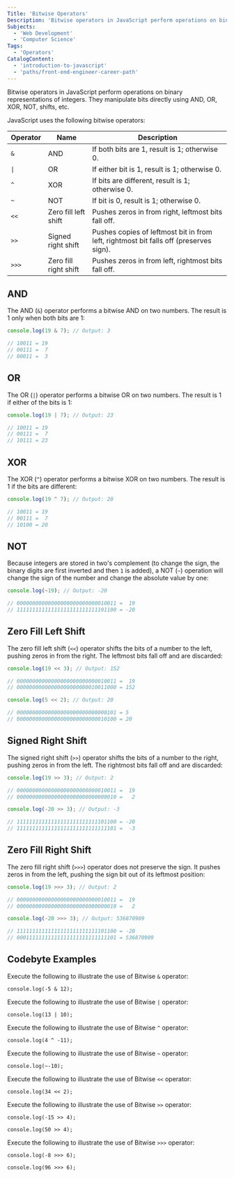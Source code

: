 ```yaml
---
Title: 'Bitwise Operators'
Description: 'Bitwise operators in JavaScript perform operations on binary representations of integers. They manipulate bits directly using AND, OR, XOR, NOT, shifts, etc.'
Subjects:
  - 'Web Development'
  - 'Computer Science'
Tags:
  - 'Operators'
CatalogContent:
  - 'introduction-to-javascript'
  - 'paths/front-end-engineer-career-path'
---
```


Bitwise operators in JavaScript perform operations on binary representations of integers. They manipulate bits directly using AND, OR, XOR, NOT, shifts, etc.

JavaScript uses the following bitwise operators:

| Operator | Name                  | Description                                                                           |
| -------- | --------------------- | ------------------------------------------------------------------------------------- |
| `&`      | AND                   | If both bits are 1, result is 1; otherwise 0.                                         |
| `\|`     | OR                    | If either bit is 1, result is 1; otherwise 0.                                         |
| `^`      | XOR                   | If bits are different, result is 1; otherwise 0.                                      |
| `~`      | NOT                   | If bit is 0, result is 1; otherwise 0.                                                |
| `<<`     | Zero fill left shift  | Pushes zeros in from right, leftmost bits fall off.                                   |
| `>>`     | Signed right shift    | Pushes copies of leftmost bit in from left, rightmost bit falls off (preserves sign). |
| `>>>`    | Zero fill right shift | Pushes zeros in from left, rightmost bits fall off.                                   |

## AND

The AND (`&`) operator performs a bitwise AND on two numbers. The result is 1 only when both bits are 1:

```js
console.log(19 & 7); // Output: 3

// 10011 = 19
// 00111 =  7
// 00011 =  3
```

## OR

The OR (`|`) operator performs a bitwise OR on two numbers. The result is 1 if either of the bits is 1:

```js
console.log(19 | 7); // Output: 23

// 10011 = 19
// 00111 =  7
// 10111 = 23
```

## XOR

The XOR (`^`) operator performs a bitwise XOR on two numbers. The result is 1 if the bits are different:

```js
console.log(19 ^ 7); // Output: 20

// 10011 = 19
// 00111 =  7
// 10100 = 20
```

## NOT

Because integers are stored in two's complement (to change the sign, the binary digits are first inverted and then `1` is added), a NOT (`~`) operation will change the sign of the number and change the absolute value by one:

```js
console.log(~19); // Output: -20

// 00000000000000000000000000010011 =  19
// 11111111111111111111111111101100 = -20
```

## Zero Fill Left Shift

The zero fill left shift (`<<`) operator shifts the bits of a number to the left, pushing zeros in from the right. The leftmost bits fall off and are discarded:

```js
console.log(19 << 3); // Output: 152

// 00000000000000000000000000010011 =  19
// 00000000000000000000000010011000 = 152

console.log(5 << 2); // Output: 20

// 00000000000000000000000000000101 = 5
// 00000000000000000000000000010100 = 20
```

## Signed Right Shift

The signed right shift (`>>`) operator shifts the bits of a number to the right, pushing zeros in from the left. The rightmost bits fall off and are discarded:

```js
console.log(19 >> 3); // Output: 2

// 00000000000000000000000000010011 =  19
// 00000000000000000000000000000010 =   2

console.log(-20 >> 3); // Output: -3

// 11111111111111111111111111101100 = -20
// 11111111111111111111111111111101 =  -3
```

## Zero Fill Right Shift

The zero fill right shift (`>>>`) operator does not preserve the sign. It pushes zeros in from the left, pushing the sign bit out of its leftmost position:

```js
console.log(19 >>> 3); // Output: 2

// 00000000000000000000000000010011 =  19
// 00000000000000000000000000000010 =   2

console.log(-20 >>> 3); // Output: 536870909

// 11111111111111111111111111101100 = -20
// 00011111111111111111111111111101 = 536870909
```

## Codebyte Examples

Execute the following to illustrate the use of Bitwise `&` operator:

```codebyte/javascript
console.log(-5 & 12);
```

Execute the following to illustrate the use of Bitwise `|` operator:

```codebyte/javascript
console.log(13 | 10);
```

Execute the following to illustrate the use of Bitwise `^` operator:

```codebyte/javascript
console.log(4 ^ -11);
```

Execute the following to illustrate the use of Bitwise `~` operator:

```codebyte/javascript
console.log(~-10);
```

Execute the following to illustrate the use of Bitwise `<<` operator:

```codebyte/javascript
console.log(34 << 2);
```

Execute the following to illustrate the use of Bitwise `>>` operator:

```codebyte/javascript
console.log(-15 >> 4);
```

```codebyte/javascript
console.log(50 >> 4);
```

Execute the following to illustrate the use of Bitwise `>>>` operator:

```codebyte/javascript
console.log(-8 >>> 6);
```

```codebyte/javascript
console.log(96 >>> 6);
```
